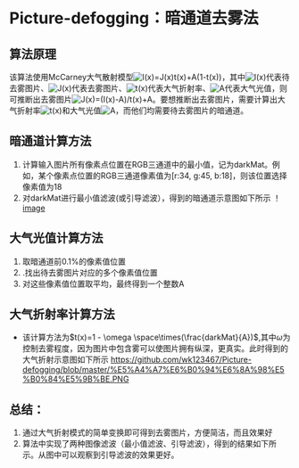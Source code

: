 # Picture-defogging：暗通道去雾法


## 算法原理

该算法使用McCarney大气散射模型<img src="https://latex.codecogs.com/svg.image?I(x)=J(x)t(x)&plus;A(1-t(x))" title="I(x)=J(x)t(x)+A(1-t(x))" />，其中<img src="https://latex.codecogs.com/svg.image?I(x)" title="I(x)" />代表待去雾图片、<img src="https://latex.codecogs.com/svg.image?J(x)" title="J(x)" />代表去雾图片、<img src="https://latex.codecogs.com/svg.image?t(x)" title="t(x)" />代表大气折射率、<img src="https://latex.codecogs.com/svg.image?A" title="A" />代表大气光值，则可推断出去雾图片<img src="https://latex.codecogs.com/svg.image?J(x)=(I(x)-A)/t(x)&plus;A" title="J(x)=(I(x)-A)/t(x)+A" />。要想推断出去雾图片，需要计算出大气折射率<img src="https://latex.codecogs.com/svg.image?t(x)" title="t(x)" />和大气光值<img src="https://latex.codecogs.com/svg.image?A" title="A" />，而他们均需要待去雾图片的暗通道。

## 暗通道计算方法

1. 计算输入图片所有像素点位置在RGB三通道中的最小值，记为darkMat。例如，某个像素点位置的RGB三通道像素值为[r:34, g:45, b:18]，则该位置选择像素值为18
2. 对darkMat进行最小值滤波(或引导滤波），得到的暗通道示意图如下所示
！[image](https://github.com/wk123467/Picture-defogging/blob/master/暗通道.PNG)
## 大气光值计算方法

1. 取暗通道前0.1%的像素值位置
2. .找出待去雾图片对应的多个像素值位置
3. 对这些像素值位置取平均，最终得到一个整数A

## 大气折射率计算方法

- 该计算方法为$t(x)=1 - \omega \space\times(\frac{darkMat}{A})$,其中$\omega$为控制去雾程度，因为图片中包含雾可以使图片拥有纵深，更真实。此时得到的大气折射示意图如下所示
https://github.com/wk123467/Picture-defogging/blob/master/%E5%A4%A7%E6%B0%94%E6%8A%98%E5%B0%84%E5%9B%BE.PNG

## 总结：

1. 通过大气折射模式的简单变换即可得到去雾图片，方便简洁，而且效果好
2. 算法中实现了两种图像滤波（最小值滤波、引导滤波），得到的结果如下所示。从图中可以观察到引导滤波的效果更好。

